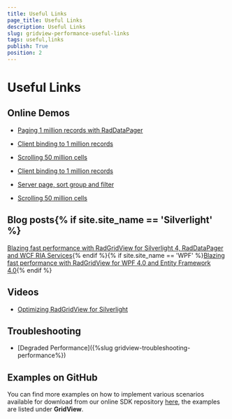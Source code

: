 ```yaml
---
title: Useful Links
page_title: Useful Links
description: Useful Links
slug: gridview-performance-useful-links
tags: useful,links
publish: True
position: 2
---
```


# Useful Links



## Online Demos

* [Paging 1 million records with RadDataPager](http://demos.telerik.com/silverlight/#GridView/Paging)

* [Client binding to 1 million records](http://demos.telerik.com/silverlight/#GridView/Performance)

* [Scrolling 50 million cells](http://demos.telerik.com/silverlight/#GridView/UIVirtualization)

* [Client binding to 1 million records](http://demos.telerik.com/wpf/#GridView/)

* [Server page, sort group and filter](http://demos.telerik.com/wpf/#GridView/)

* [Scrolling 50 million cells](http://demos.telerik.com/wpf/#GridView/)



## Blog posts{% if site.site_name == 'Silverlight' %}

[Blazing fast performance with RadGridView for Silverlight 4, RadDataPager and WCF RIA Services](http://blogs.telerik.com/vladimirenchev/posts/10-04-19/blazing-fast-performance-with-radgridview-for-silverlight-4-raddatapager-and-wcf-ria-services.aspx){% endif %}{% if site.site_name == 'WPF' %}[Blazing fast performance with RadGridView for WPF 4.0 and Entity Framework 4.0](http://blogs.telerik.com/vladimirenchev/posts/10-04-15/blazing-fast-performance-with-radgridview-for-wpf-4-0-and-entity-framework-4-0.aspx){% endif %}

## Videos

* [Optimizing RadGridView for Silverlight](http://tv.telerik.com/silverlight/radgridview/optimizing-radgridview-silverlight)



## Troubleshooting

* [Degraded Performance]({%slug gridview-troubleshooting-performance%})



## Examples on GitHub

You can find more examples on how to implement various scenarios available for download from our online SDK repository
          [here](https://github.com/telerik/xaml-sdk/), the examples are listed under __GridView__.
        
